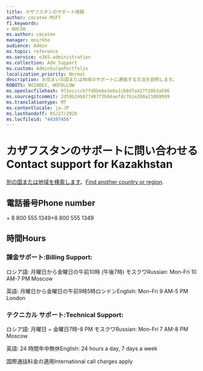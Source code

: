 ```yaml
---
title: カザフスタンのサポート情報
author: cmcatee-MSFT
f1.keywords:
- NOCSH
ms.author: cmcatee
manager: mnirkhe
audience: Admin
ms.topic: reference
ms.service: o365-administration
ms.collection: Adm_Support
ms.custom: AdminSurgePortfolio
localization_priority: Normal
description: お住まいの国または地域のサポートに連絡する方法を説明します。
ROBOTS: NOINDEX, NOFOLLOW
ms.openlocfilehash: 972eccccb7fd8bebe3e6a1cb0d7a427f20b3a586
ms.sourcegitcommit: 2d59b24b877487f3b84aefdc7b1e200a21009999
ms.translationtype: MT
ms.contentlocale: ja-JP
ms.lasthandoff: 05/27/2020
ms.locfileid: "44397456"
---
```

# <a name="contact-support-for-kazakhstan"></a><span data-ttu-id="49118-103">カザフスタンのサポートに問い合わせる</span><span class="sxs-lookup"><span data-stu-id="49118-103">Contact support for Kazakhstan</span></span>

<span data-ttu-id="49118-104">[別の国または地域を検索します](../contact-support-for-business-products.md)。</span><span class="sxs-lookup"><span data-stu-id="49118-104">[Find another country or region](../contact-support-for-business-products.md).</span></span>

## <a name="phone-number"></a><span data-ttu-id="49118-105">電話番号</span><span class="sxs-lookup"><span data-stu-id="49118-105">Phone number</span></span>
<span data-ttu-id="49118-106">+ 8 800 555 1349</span><span class="sxs-lookup"><span data-stu-id="49118-106">+8 800 555 1349</span></span>

## <a name="hours"></a><span data-ttu-id="49118-107">時間</span><span class="sxs-lookup"><span data-stu-id="49118-107">Hours</span></span>
### <a name="billing-support"></a><span data-ttu-id="49118-108">課金サポート:</span><span class="sxs-lookup"><span data-stu-id="49118-108">Billing Support:</span></span>

<span data-ttu-id="49118-109">ロシア語: 月曜日から金曜日の午前10時 (午後7時) モスクワ</span><span class="sxs-lookup"><span data-stu-id="49118-109">Russian: Mon-Fri 10 AM-7 PM Moscow</span></span>

<span data-ttu-id="49118-110">英語: 月曜日から金曜日の午前9時5時ロンドン</span><span class="sxs-lookup"><span data-stu-id="49118-110">English: Mon-Fri 9 AM-5 PM London</span></span>

### <a name="technical-support"></a><span data-ttu-id="49118-111">テクニカル サポート:</span><span class="sxs-lookup"><span data-stu-id="49118-111">Technical Support:</span></span>

<span data-ttu-id="49118-112">ロシア語: 月曜日 ~ 金曜日7時-8 PM モスクワ</span><span class="sxs-lookup"><span data-stu-id="49118-112">Russian: Mon-Fri 7 AM-8 PM Moscow</span></span>

<span data-ttu-id="49118-113">英語: 24 時間年中無休</span><span class="sxs-lookup"><span data-stu-id="49118-113">English: 24 hours a day, 7 days a week</span></span>

<span data-ttu-id="49118-114">国際通話料金の適用</span><span class="sxs-lookup"><span data-stu-id="49118-114">International call charges apply</span></span>
